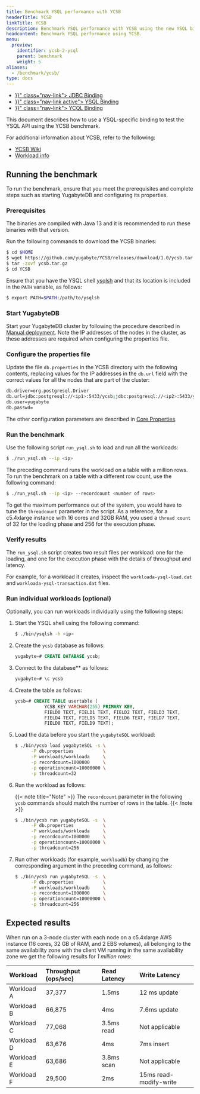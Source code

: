 ```yaml
---
title: Benchmark YSQL performance with YCSB
headerTitle: YCSB
linkTitle: YCSB
description: Benchmark YSQL performance with YCSB using the new YSQL binding.
headcontent: Benchmark YSQL performance using YCSB.
menu:
  preview:
    identifier: ycsb-2-ysql
    parent: benchmark
    weight: 5
aliases:
  - /benchmark/ycsb/
type: docs
---
```


<ul class="nav nav-tabs-alt nav-tabs-yb">

  <li >
    <a href="{{< relref "./ycsb-jdbc.md" >}}" class="nav-link">
      <i class="icon-postgres" aria-hidden="true"></i>
      JDBC Binding
    </a>
  </li>

  <li >
    <a href="{{< relref "./ycsb-ysql.md" >}}" class="nav-link active">
      <i class="icon-postgres" aria-hidden="true"></i>
      YSQL Binding
    </a>
  </li>

  <li >
    <a href="{{< relref "./ycsb-ycql.md" >}}" class="nav-link">
      <i class="icon-cassandra" aria-hidden="true"></i>
      YCQL Binding
    </a>
  </li>

</ul>

This document describes how to use a YSQL-specific binding to test the YSQL API using the YCSB benchmark.

For additional information about YCSB, refer to the following:

* [YCSB Wiki](https://github.com/brianfrankcooper/YCSB/wiki)
* [Workload info](https://github.com/brianfrankcooper/YCSB/wiki/Core-Workloads)

## Running the benchmark

To run the benchmark, ensure that you meet the prerequisites and complete steps such as starting YugabyteDB and configuring its properties.

### Prerequisites

The binaries are compiled with Java 13 and it is recommended to run these binaries with that version.

Run the following commands to download the YCSB binaries:

```sh
$ cd $HOME
$ wget https://github.com/yugabyte/YCSB/releases/download/1.0/ycsb.tar.gz
$ tar -zxvf ycsb.tar.gz
$ cd YCSB
```

Ensure that you have the YSQL shell [ysqlsh](../../admin/ysqlsh/) and that its location is included in the `PATH` variable, as follows:

```sh
$ export PATH=$PATH:/path/to/ysqlsh
```

### Start YugabyteDB

Start your YugabyteDB cluster by following the procedure described in [Manual deployment](../../deploy/manual-deployment/). Note the IP addresses of the nodes in the cluster, as these addresses are required when configuring the properties file.

### Configure the properties file

Update the file `db.properties` in the YCSB directory with the following contents, replacing values for the IP addresses in the `db.url` field with the correct values for all the nodes that are part of the cluster:

```sh
db.driver=org.postgresql.Driver
db.url=jdbc:postgresql://<ip1>:5433/ycsb;jdbc:postgresql://<ip2>:5433/ycsb;jdbc:postgresql://<ip3>:5433/ycsb;
db.user=yugabyte
db.passwd=
```

The other configuration parameters are described in [Core Properties](https://github.com/brianfrankcooper/YCSB/wiki/Core-Properties).

### Run the benchmark

Use the following script `run_ysql.sh` to load and run all the workloads:

```sh
$ ./run_ysql.sh --ip <ip>
```

The preceding command runs the workload on a table with a million rows. To run the benchmark on a table with a different row count, use the following command:

```sh
$ ./run_ysql.sh --ip <ip> --recordcount <number of rows>
```

To get the maximum performance out of the system, you would have to tune the `threadcount` parameter in the script. As a reference, for a c5.4xlarge instance with 16 cores and 32GB RAM, you used a `thread count` of 32 for the loading phase and 256 for the execution phase.

### Verify results

The `run_ysql.sh` script creates two result files per workload: one for the loading, and one for the execution phase with the details of throughput and latency.

For example, for a workload it creates, inspect the `workloada-ysql-load.dat` and `workloada-ysql-transaction.dat` files.

### Run individual workloads (optional)

Optionally, you can run workloads individually using the following steps:

1. Start the YSQL shell using the following command:

    ```sh
    $ ./bin/ysqlsh -h <ip>
    ```

1. Create the `ycsb` database as follows:

    ```sql
    yugabyte=# CREATE DATABASE ycsb;
    ```

1. Connect to the database** as follows:

    ```sql
    yugabyte=# \c ycsb
    ```

1. Create the table as follows:

    ```sql
    ycsb=# CREATE TABLE usertable (
               YCSB_KEY VARCHAR(255) PRIMARY KEY,
               FIELD0 TEXT, FIELD1 TEXT, FIELD2 TEXT, FIELD3 TEXT,
               FIELD4 TEXT, FIELD5 TEXT, FIELD6 TEXT, FIELD7 TEXT,
               FIELD8 TEXT, FIELD9 TEXT);
    ```

1. Load the data before you start the `yugabyteSQL` workload:

    ```sh
    $ ./bin/ycsb load yugabyteSQL -s \
          -P db.properties           \
          -P workloads/workloada     \
          -p recordcount=1000000     \
          -p operationcount=10000000 \
          -p threadcount=32
    ```

1. Run the workload as follows:

    {{< note title="Note" >}}
The `recordcount` parameter in the following `ycsb` commands should match the number of rows in the table.
    {{< /note >}}

    ```sh
    $ ./bin/ycsb run yugabyteSQL -s  \
          -P db.properties           \
          -P workloads/workloada     \
          -p recordcount=1000000     \
          -p operationcount=10000000 \
          -p threadcount=256
    ```

1. Run other workloads (for example, `workloadb`) by changing the corresponding argument in the preceding command, as follows:

    ```sh
    $ ./bin/ycsb run yugabyteSQL -s  \
          -P db.properties           \
          -P workloads/workloadb     \
          -p recordcount=1000000     \
          -p operationcount=10000000 \
          -p threadcount=256
    ```

## Expected results

When run on a 3-node cluster with each node on a c5.4xlarge AWS instance (16 cores, 32 GB of RAM, and 2 EBS volumes), all belonging to the same availability zone with the client VM running in the same availability zone we get the following results for _1 million rows_:

| Workload | Throughput (ops/sec) | Read Latency | Write Latency |
| :------- | :------------------- | :------------| :------------ |
| Workload A | 37,377 | 1.5ms | 12 ms update |
| Workload B | 66,875 | 4ms | 7.6ms update |
| Workload C | 77,068 | 3.5ms read | Not applicable |
| Workload D | 63,676 | 4ms | 7ms insert |
| Workload E | 63,686 | 3.8ms scan | Not applicable |
| Workload F | 29,500 | 2ms | 15ms read-modify-write |
